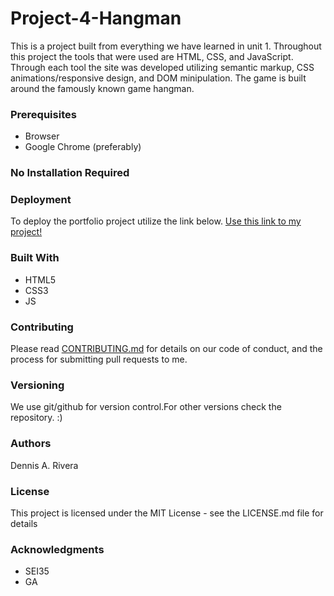 # Project-4-Hangman
This is a project built from everything we have learned in unit 1. Throughout this project the tools that were used are HTML, CSS, and JavaScript. Through each tool the site was developed utilizing semantic markup, CSS animations/responsive design, and DOM minipulation. The game is built around the famously known game hangman. 

### Prerequisites ###
* Browser
* Google Chrome (preferably)

### __No Installation Required__ ###

### Deployment ###
To deploy the portfolio project utilize the link below.
[Use this link to my project!](https://d-riv.github.io/Project-4-Hangman/)

### Built With ###
* HTML5
* CSS3
* JS

### Contributing ###
Please read [CONTRIBUTING.md](https://gist.github.com/PurpleBooth/b24679402957c63ec426) for details on our code of conduct, and the process for submitting pull requests to me.

### Versioning ###
We use git/github for version control.For other versions check the repository. :)

### Authors ###
Dennis A. Rivera

### License ###
This project is licensed under the MIT License - see the LICENSE.md file for details

### Acknowledgments ###
* SEI35
* GA 
